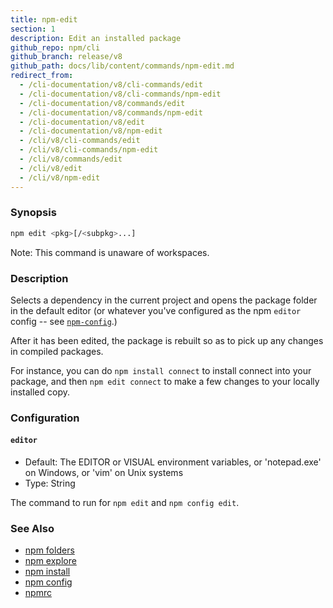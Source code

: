 ```yaml
---
title: npm-edit
section: 1
description: Edit an installed package
github_repo: npm/cli
github_branch: release/v8
github_path: docs/lib/content/commands/npm-edit.md
redirect_from:
  - /cli-documentation/v8/cli-commands/edit
  - /cli-documentation/v8/cli-commands/npm-edit
  - /cli-documentation/v8/commands/edit
  - /cli-documentation/v8/commands/npm-edit
  - /cli-documentation/v8/edit
  - /cli-documentation/v8/npm-edit
  - /cli/v8/cli-commands/edit
  - /cli/v8/cli-commands/npm-edit
  - /cli/v8/commands/edit
  - /cli/v8/edit
  - /cli/v8/npm-edit
---
```


### Synopsis

```bash
npm edit <pkg>[/<subpkg>...]
```

Note: This command is unaware of workspaces.

### Description

Selects a dependency in the current project and opens the package folder in
the default editor (or whatever you've configured as the npm `editor`
config -- see [`npm-config`](npm-config).)

After it has been edited, the package is rebuilt so as to pick up any
changes in compiled packages.

For instance, you can do `npm install connect` to install connect
into your package, and then `npm edit connect` to make a few
changes to your locally installed copy.

### Configuration

#### `editor`

* Default: The EDITOR or VISUAL environment variables, or 'notepad.exe' on
  Windows, or 'vim' on Unix systems
* Type: String

The command to run for `npm edit` and `npm config edit`.

### See Also

* [npm folders](/cli/v8/configuring-npm/folders)
* [npm explore](/cli/v8/commands/npm-explore)
* [npm install](/cli/v8/commands/npm-install)
* [npm config](/cli/v8/commands/npm-config)
* [npmrc](/cli/v8/configuring-npm/npmrc)
